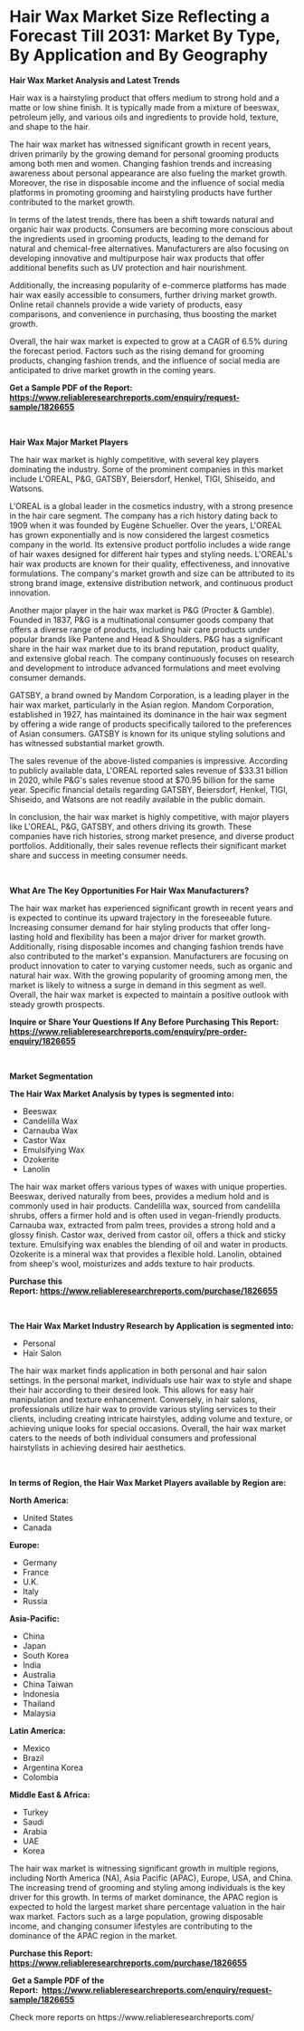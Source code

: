 <p><h1>Hair Wax Market Size Reflecting a Forecast Till 2031: Market By Type, By Application and By Geography</h1></p><p><strong>Hair Wax Market Analysis and Latest Trends</strong></p>
<p><p>Hair wax is a hairstyling product that offers medium to strong hold and a matte or low shine finish. It is typically made from a mixture of beeswax, petroleum jelly, and various oils and ingredients to provide hold, texture, and shape to the hair.</p><p>The hair wax market has witnessed significant growth in recent years, driven primarily by the growing demand for personal grooming products among both men and women. Changing fashion trends and increasing awareness about personal appearance are also fueling the market growth. Moreover, the rise in disposable income and the influence of social media platforms in promoting grooming and hairstyling products have further contributed to the market growth.</p><p>In terms of the latest trends, there has been a shift towards natural and organic hair wax products. Consumers are becoming more conscious about the ingredients used in grooming products, leading to the demand for natural and chemical-free alternatives. Manufacturers are also focusing on developing innovative and multipurpose hair wax products that offer additional benefits such as UV protection and hair nourishment.</p><p>Additionally, the increasing popularity of e-commerce platforms has made hair wax easily accessible to consumers, further driving market growth. Online retail channels provide a wide variety of products, easy comparisons, and convenience in purchasing, thus boosting the market growth.</p><p>Overall, the hair wax market is expected to grow at a CAGR of 6.5% during the forecast period. Factors such as the rising demand for grooming products, changing fashion trends, and the influence of social media are anticipated to drive market growth in the coming years.</p></p>
<p><strong>Get a Sample PDF of the Report:&nbsp; <a href="https://www.reliableresearchreports.com/enquiry/request-sample/1826655">https://www.reliableresearchreports.com/enquiry/request-sample/1826655</a></strong></p>
<p>&nbsp;</p>
<p><strong>Hair Wax Major Market Players</strong></p>
<p><p>The hair wax market is highly competitive, with several key players dominating the industry. Some of the prominent companies in this market include L'OREAL, P&G, GATSBY, Beiersdorf, Henkel, TIGI, Shiseido, and Watsons.</p><p>L'OREAL is a global leader in the cosmetics industry, with a strong presence in the hair care segment. The company has a rich history dating back to 1909 when it was founded by Eugène Schueller. Over the years, L'OREAL has grown exponentially and is now considered the largest cosmetics company in the world. Its extensive product portfolio includes a wide range of hair waxes designed for different hair types and styling needs. L'OREAL's hair wax products are known for their quality, effectiveness, and innovative formulations. The company's market growth and size can be attributed to its strong brand image, extensive distribution network, and continuous product innovation.</p><p>Another major player in the hair wax market is P&G (Procter & Gamble). Founded in 1837, P&G is a multinational consumer goods company that offers a diverse range of products, including hair care products under popular brands like Pantene and Head & Shoulders. P&G has a significant share in the hair wax market due to its brand reputation, product quality, and extensive global reach. The company continuously focuses on research and development to introduce advanced formulations and meet evolving consumer demands.</p><p>GATSBY, a brand owned by Mandom Corporation, is a leading player in the hair wax market, particularly in the Asian region. Mandom Corporation, established in 1927, has maintained its dominance in the hair wax segment by offering a wide range of products specifically tailored to the preferences of Asian consumers. GATSBY is known for its unique styling solutions and has witnessed substantial market growth.</p><p>The sales revenue of the above-listed companies is impressive. According to publicly available data, L'OREAL reported sales revenue of $33.31 billion in 2020, while P&G's sales revenue stood at $70.95 billion for the same year. Specific financial details regarding GATSBY, Beiersdorf, Henkel, TIGI, Shiseido, and Watsons are not readily available in the public domain.</p><p>In conclusion, the hair wax market is highly competitive, with major players like L'OREAL, P&G, GATSBY, and others driving its growth. These companies have rich histories, strong market presence, and diverse product portfolios. Additionally, their sales revenue reflects their significant market share and success in meeting consumer needs.</p></p>
<p>&nbsp;</p>
<p><strong>What Are The Key Opportunities For Hair Wax Manufacturers?</strong></p>
<p><p>The hair wax market has experienced significant growth in recent years and is expected to continue its upward trajectory in the foreseeable future. Increasing consumer demand for hair styling products that offer long-lasting hold and flexibility has been a major driver for market growth. Additionally, rising disposable incomes and changing fashion trends have also contributed to the market's expansion. Manufacturers are focusing on product innovation to cater to varying customer needs, such as organic and natural hair wax. With the growing popularity of grooming among men, the market is likely to witness a surge in demand in this segment as well. Overall, the hair wax market is expected to maintain a positive outlook with steady growth prospects.</p></p>
<p><strong>Inquire or Share Your Questions If Any Before Purchasing This Report: <a href="https://www.reliableresearchreports.com/enquiry/pre-order-enquiry/1826655">https://www.reliableresearchreports.com/enquiry/pre-order-enquiry/1826655</a></strong></p>
<p>&nbsp;</p>
<p><strong>Market Segmentation</strong></p>
<p><strong>The Hair Wax Market Analysis by types is segmented into:</strong></p>
<p><ul><li>Beeswax</li><li>Candelilla Wax</li><li>Carnauba Wax</li><li>Castor Wax</li><li>Emulsifying Wax</li><li>Ozokerite</li><li>Lanolin</li></ul></p>
<p><p>The hair wax market offers various types of waxes with unique properties. Beeswax, derived naturally from bees, provides a medium hold and is commonly used in hair products. Candelilla wax, sourced from candelilla shrubs, offers a firmer hold and is often used in vegan-friendly products. Carnauba wax, extracted from palm trees, provides a strong hold and a glossy finish. Castor wax, derived from castor oil, offers a thick and sticky texture. Emulsifying wax enables the blending of oil and water in products. Ozokerite is a mineral wax that provides a flexible hold. Lanolin, obtained from sheep's wool, moisturizes and adds texture to hair products.</p></p>
<p><strong>Purchase this Report:&nbsp;<a href="https://www.reliableresearchreports.com/purchase/1826655">https://www.reliableresearchreports.com/purchase/1826655</a></strong></p>
<p>&nbsp;</p>
<p><strong>The Hair Wax Market Industry Research by Application is segmented into:</strong></p>
<p><ul><li>Personal</li><li>Hair Salon</li></ul></p>
<p><p>The hair wax market finds application in both personal and hair salon settings. In the personal market, individuals use hair wax to style and shape their hair according to their desired look. This allows for easy hair manipulation and texture enhancement. Conversely, in hair salons, professionals utilize hair wax to provide various styling services to their clients, including creating intricate hairstyles, adding volume and texture, or achieving unique looks for special occasions. Overall, the hair wax market caters to the needs of both individual consumers and professional hairstylists in achieving desired hair aesthetics.</p></p>
<p>&nbsp;</p>
<p><strong>In terms of Region, the Hair Wax Market Players available by Region are:</strong></p>
<p>
    <p> <strong> North America: </strong>
        <ul>
            <li>United States</li>
            <li>Canada</li>
        </ul>
        </p> 
    <p> <strong> Europe: </strong>
        <ul>
            <li>Germany</li>
            <li>France</li>
            <li>U.K.</li>
            <li>Italy</li>
            <li>Russia</li>
        </ul>
        </p> 
    <p> <strong> Asia-Pacific: </strong>
        <ul>
            <li>China</li>
            <li>Japan</li>
            <li>South Korea</li>
            <li>India</li>
            <li>Australia</li>
            <li>China Taiwan</li>
            <li>Indonesia</li>
            <li>Thailand</li>
            <li>Malaysia</li>
        </ul>
        </p> 
    <p> <strong> Latin America: </strong>
        <ul>
            <li>Mexico</li>
            <li>Brazil</li>
            <li>Argentina Korea</li>
            <li>Colombia</li>
        </ul>
        </p> 
    <p> <strong> Middle East & Africa: </strong>
        <ul>
            <li>Turkey</li>
            <li>Saudi</li>
            <li>Arabia</li>
            <li>UAE</li>
            <li>Korea</li>
        </ul>
    </p>
    </p>
<p><p>The hair wax market is witnessing significant growth in multiple regions, including North America (NA), Asia Pacific (APAC), Europe, USA, and China. The increasing trend of grooming and styling among individuals is the key driver for this growth. In terms of market dominance, the APAC region is expected to hold the largest market share percentage valuation in the hair wax market. Factors such as a large population, growing disposable income, and changing consumer lifestyles are contributing to the dominance of the APAC region in the market.</p></p>
<p><strong>Purchase this Report: <a href="https://www.reliableresearchreports.com/purchase/1826655">https://www.reliableresearchreports.com/purchase/1826655</a></strong></p>
<p>&nbsp;<strong>Get a Sample PDF of the Report:&nbsp;&nbsp;<a href="https://www.reliableresearchreports.com/enquiry/request-sample/1826655">https://www.reliableresearchreports.com/enquiry/request-sample/1826655</a></strong></p>
<p><strong></strong></p>
<p>Check more reports on https://www.reliableresearchreports.com/</p>